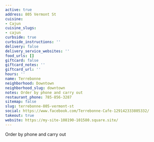 ```yaml
---
active: true
address: 805 Vermont St
cuisine:
- Cajun
cuisine_slugs:
- cajun
curbside: true
curbside_instructions: ''
delivery: false
delivery_service_websites: ''
food_urls: []
giftcard: false
giftcard_notes: ''
giftcard_url: ''
hours: ''
name: Terrebonne
neighborhood: Downtown
neighborhood_slug: downtown
notes: Order by phone and carry out
restaurant_phone: 785-856-3287
sitemap: false
slug: terrebonne-805-vermont-st
social: https://www.facebook.com/Terrebonne-Cafe-129142333805332/
takeout: true
website: https://my-site-108190-101580.square.site/
---
```


Order by phone and carry out